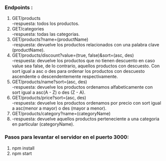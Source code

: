 ### Endpoints :

1. GET/products </br>
-respuesta: todos los productos.
2. GET/categories </br>
-respuesta: todas las categorias.
3. GET/products?name=(productName) </br>
-respuesta: devuelve los productos relacionados con una palabra clave (productName).
4. GET/products/discount?value=(true, false)&sort=(asc, des) </br>
-respuesta: devuelve los productos que no tienen descuento en caso value sea false, de lo contrario, aquellos productos con descuesto. Con sort igual a asc o des para ordenar los productos con descuesto ascendente o descendentemente respectivamente.
5. GET/products/name?sort=(asc, des) </br>
-respuesta: devuelve los productos ordenamos alfabeticamente con sort igual a asc(A - Z) o des (Z - A).
6. GET/products/price?sort=(asc, des) </br>
-respuesta: devuelve los productos ordenamos por precio con sort igual a asc(menor a mayor) o des (mayor a menor).
7. GET/products/category?name=(categoryName) </br>
8. -respuesta: devuelve aquellos productos perteneciente a una categoria en particular (categoryName).


### Pasos para levantar el servidor en el puerto 3000:
1. npm install
2. npm start
